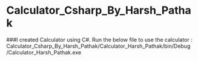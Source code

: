 # Calculator_Csharp_By_Harsh_Pathak
###I created Calculator using C#.
Run the below file to use the calculator : Calculator_Csharp_By_Harsh_Pathak/Calculator_Harsh_Pathak/bin/Debug
/Calculator_Harsh_Pathak.exe
